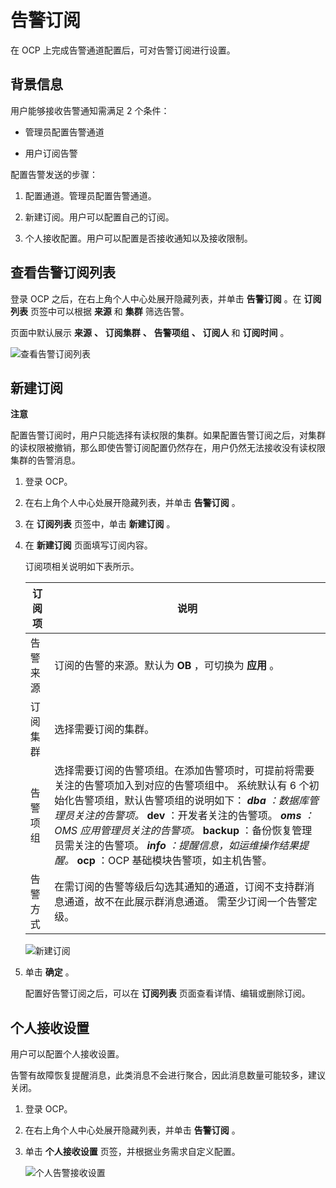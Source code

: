 告警订阅
=========================

在 OCP 上完成告警通道配置后，可对告警订阅进行设置。

背景信息
-------------------------

用户能够接收告警通知需满足 2 个条件：

* 管理员配置告警通道

* 用户订阅告警

配置告警发送的步骤：

1. 配置通道。管理员配置告警通道。

2. 新建订阅。用户可以配置自己的订阅。

3. 个人接收配置。用户可以配置是否接收通知以及接收限制。

查看告警订阅列表
-----------------------------

登录 OCP 之后，在右上角个人中心处展开隐藏列表，并单击 **告警订阅** 。在 **订阅列表** 页签中可以根据 **来源** 和 **集群** 筛选告警。

页面中默认展示 **来源** **、** **订阅集群** **、** **告警项组** **、** **订阅人** 和 **订阅时间** 。

![查看告警订阅列表](https://help-static-aliyun-doc.aliyuncs.com/assets/img/zh-CN/0455280061/p167669.png)

新建订阅
-------------------------

**注意**

配置告警订阅时，用户只能选择有读权限的集群。如果配置告警订阅之后，对集群的读权限被撤销，那么即使告警订阅配置仍然存在，用户仍然无法接收没有读权限集群的告警消息。

1. 登录 OCP。

2. 在右上角个人中心处展开隐藏列表，并单击 **告警订阅** 。

3. 在 **订阅列表** 页签中，单击 **新建订阅** 。

4. 在 **新建订阅** 页面填写订阅内容。

   订阅项相关说明如下表所示。

   | 订阅项  |                                                                                                                                                                                                                                                        说明                                                                                                                                                                                                                                                         |
   |------|-------------------------------------------------------------------------------------------------------------------------------------------------------------------------------------------------------------------------------------------------------------------------------------------------------------------------------------------------------------------------------------------------------------------------------------------------------------------------------------------------------------------|
   | 告警来源 | 订阅的告警的来源。默认为 **OB** ，可切换为 **应用** 。                                                                                                                                                                                                                                                                                                                                                                                                                                                                                |
   | 订阅集群 | 选择需要订阅的集群。                                                                                                                                                                                                                                                                                                                                                                                                                                                                                                        |
   | 告警项组 | 选择需要订阅的告警项组。在添加告警项时，可提前将需要关注的告警项加入到对应的告警项组中。 系统默认有 6 个初始化告警项组，默认告警项组的说明如下： ***dba** ：数据库管理员关注的告警项。* **dev** ：开发者关注的告警项。   ***oms** ：OMS 应用管理员关注的告警项。* **backup** ：备份恢复管理员需关注的告警项。   ***info** ：提醒信息，如运维操作结果提醒。* **ocp** ：OCP 基础模块告警项，如主机告警。    |
   | 告警方式 | 在需订阅的告警等级后勾选其通知的通道，订阅不支持群消息通道，故不在此展示群消息通道。 需至少订阅一个告警定级。                                                                                                                                                                                                                                                                                                                                                                                                                                           |

   ![新建订阅](https://help-static-aliyun-doc.aliyuncs.com/assets/img/zh-CN/5345442261/p276892.png)

5. 单击 **确定** 。

   配置好告警订阅之后，可以在 **订阅列表** 页面查看详情、编辑或删除订阅。

个人接收设置
---------------------------

用户可以配置个人接收设置。

告警有故障恢复提醒消息，此类消息不会进行聚合，因此消息数量可能较多，建议关闭。

1. 登录 OCP。

2. 在右上角个人中心处展开隐藏列表，并单击 **告警订阅** 。

3. 单击 **个人接收设置** 页签，并根据业务需求自定义配置。

   ![个人告警接收设置](https://help-static-aliyun-doc.aliyuncs.com/assets/img/zh-CN/0659319061/p206673.png)
